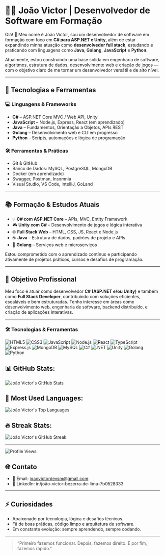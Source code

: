 # 👨‍💻 João Victor | Desenvolvedor de Software em Formação

Olá! 👋 Meu nome é João Victor, sou um desenvolvedor de software em formação com foco em **C# para ASP.NET e Unity**, além de estar expandindo minha atuação como **desenvolvedor full stack**, estudando e praticando com linguagens como **Java**, **Golang**, **JavaScript** e **Python**.

Atualmente, estou construindo uma base sólida em engenharia de software, algoritmos, estrutura de dados, desenvolvimento web e criação de jogos — com o objetivo claro de me tornar um desenvolvedor versátil e de alto nível.

---

## 🚀 Tecnologias e Ferramentas

### 💻 Linguagens & Frameworks
- **C#** – ASP.NET Core MVC / Web API, Unity
- **JavaScript** – Node.js, Express, React (em aprendizado)
- **Java** – Fundamentos, Orientação a Objetos, APIs REST
- **Golang** – Desenvolvimento web e CLI em progresso
- **Python** – Scripts, automações e lógica de programação

### 🛠️ Ferramentas & Práticas
- Git & GitHub
- Banco de Dados: MySQL, PostgreSQL, MongoDB
- Docker (em aprendizado)
- Swagger, Postman, Insomnia
- Visual Studio, VS Code, IntelliJ, GoLand

---

## 📚 Formação & Estudos Atuais

- 💡 **C# com ASP.NET Core** – APIs, MVC, Entity Framework
- 🎮 **Unity com C#** – Desenvolvimento de jogos e lógica interativa
- 🌐 **Full Stack Web** – HTML, CSS, JS, React e Node.js
- ☕ **Java** – Estrutura de dados, padrões de projeto e APIs
- 🔁 **Golang** – Serviços web e microserviços

Estou comprometido com o aprendizado contínuo e participando ativamente de projetos práticos, cursos e desafios de programação.

---

## 💼 Objetivo Profissional

Meu foco é atuar como desenvolvedor **C# (ASP.NET e/ou Unity)** e também como **Full Stack Developer**, contribuindo com soluções eficientes, escaláveis e bem estruturadas. Tenho interesse em áreas como desenvolvimento web, engenharia de software, backend distribuído, e criação de aplicações interativas.

---

### 🛠️ Tecnologias & Ferramentas

![HTML5](https://img.shields.io/badge/HTML5-E34F26?style=for-the-badge&logo=html5&logoColor=white)
![CSS3](https://img.shields.io/badge/CSS3-1572B6?style=for-the-badge&logo=css3&logoColor=white)
![JavaScript](https://img.shields.io/badge/JavaScript-F7DF1E?style=for-the-badge&logo=javascript&logoColor=black)
![Node.js](https://img.shields.io/badge/Node.js-339933?style=for-the-badge&logo=node.js&logoColor=white)
![React](https://img.shields.io/badge/React-20232A?style=for-the-badge&logo=react&logoColor=61DAFB)
![TypeScript](https://img.shields.io/badge/TypeScript-3178C6?style=for-the-badge&logo=typescript&logoColor=white)
![Express.js](https://img.shields.io/badge/Express.js-000000?style=for-the-badge&logo=express&logoColor=white)
![MongoDB](https://img.shields.io/badge/MongoDB-47A248?style=for-the-badge&logo=mongodb&logoColor=white)
![MySQL](https://img.shields.io/badge/MySQL-4479A1?style=for-the-badge&logo=mysql&logoColor=white)
![C#](https://img.shields.io/badge/C%23-239120?style=for-the-badge&logo=c-sharp&logoColor=white)
![.NET](https://img.shields.io/badge/.NET-512BD4?style=for-the-badge&logo=dotnet&logoColor=white)
![Unity](https://img.shields.io/badge/Unity-000000?style=for-the-badge&logo=unity&logoColor=white)
![Golang](https://img.shields.io/badge/Go-00ADD8?style=for-the-badge&logo=go&logoColor=white)
![Python](https://img.shields.io/badge/Python-3776AB?style=for-the-badge&logo=python&logoColor=white)

## 📊 GitHub Stats:

![João Victor's GitHub Stats](https://github-readme-stats.vercel.app/api?username=Joao-Victor-Developer&show_icons=true&theme=dark)


## 🚀 Most Used Languages:

![João Victor's Top Languages](https://github-readme-stats.vercel.app/api/top-langs/?username=Joao-Victor-Developer&layout=compact&theme=dark)

## 🔥 Streak Stats:

![João Victor's GitHub Streak](https://github-readme-streak-stats.herokuapp.com/?user=Joao-Victor-Developer&theme=dark)

---

![Profile Views](https://komarev.com/ghpvc/?username=Joao-Victor-Developer&color=blue)


## 🌐 Contato

- 📧 Email: joaovictordevsm@gmail.com
- 💼 LinkedIn: in/joão-victor-bezerra-de-lima-7b0528333  

---

## ⚡ Curiosidades

- Apaixonado por tecnologia, lógica e desafios técnicos.
- Fã de boas práticas, código limpo e arquitetura de software.
- Em constante evolução: sempre aprendendo, sempre codando.

---

> “Primeiro fazemos funcionar. Depois, fazemos direito. E por fim, fazemos rápido.”

